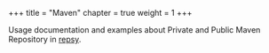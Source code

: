 +++
title = "Maven"
chapter = true
weight = 1
+++

Usage documentation and examples about Private and Public Maven Repository in [repsy](https://repsy.io).